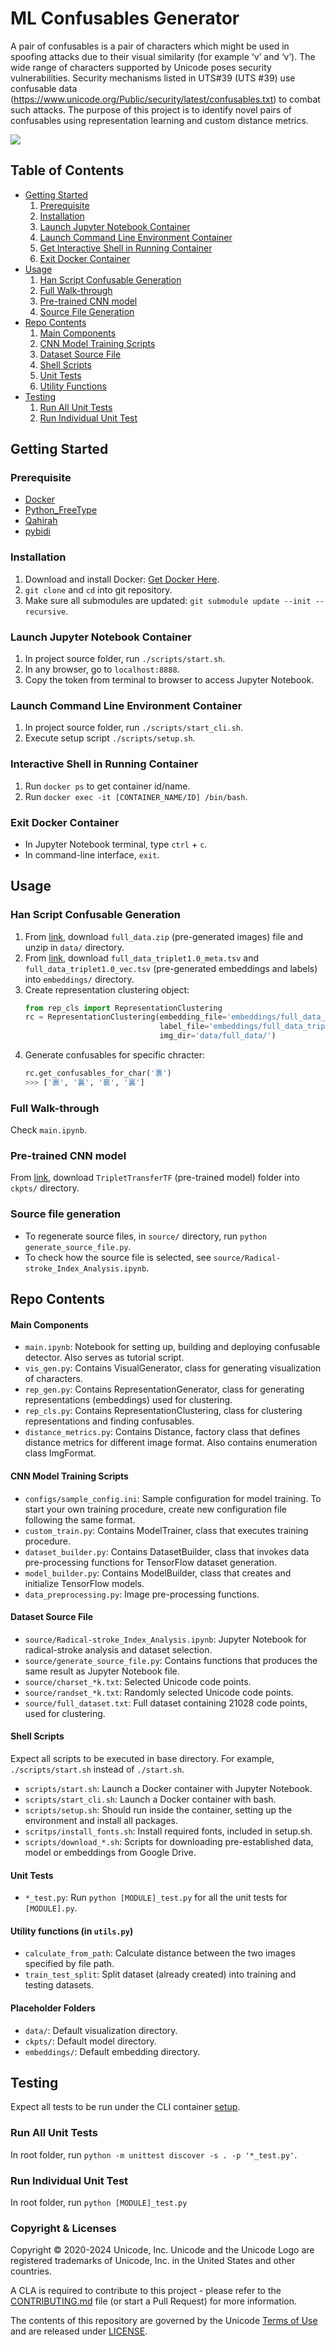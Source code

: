 # ML Confusables Generator

A pair of confusables is a pair of characters which might be used in spoofing
attacks due to their visual similarity (for example ‘ν’ and ‘v’). The wide range
of characters supported by Unicode poses security vulnerabilities. Security
mechanisms listed in UTS#39 (UTS #39) use confusable data
(https://www.unicode.org/Public/security/latest/confusables.txt)
to combat such attacks. The purpose of this project is to identify novel pairs
of confusables using representation learning and custom distance metrics.

![](./pictures/confusable_pair.png)

## Table of Contents
- [Getting Started](#getting-started)
    1. [Prerequisite](#prerequisite)
    2. [Installation](#installation)
    3. [Launch Jupyter Notebook Container](#launch-jupyter-notebook-container)
    4. [Launch Command Line Environment Container](#launch-command-line-environment-container)
    5. [Get Interactive Shell in Running Container](#interactive-shell-in-running-container)
    6. [Exit Docker Container](#exit-docker-container)
- [Usage](#usage)
    1. [Han Script Confusable Generation](#han-script-confusable-generation)
    2. [Full Walk-through](#full-walk-through)
    3. [Pre-trained CNN model](#pre-trained-cnn-model)
    4. [Source File Generation](#source-file-generation)
- [Repo Contents](#repo-contents)
    1. [Main Components](#main-components)
    2. [CNN Model Training Scripts](#cnn-model-training-scripts)
    3. [Dataset Source File](#dataset-source-file)
    4. [Shell Scripts](#shell-scripts)
    5. [Unit Tests](#unit-tests)
    6. [Utility Functions](#utility-functions-in-utilspy)
- [Testing](#testing)
    1. [Run All Unit Tests](#run-all-unit-tests)
    2. [Run Individual Unit Test](#run-individual-unit-test)

## Getting Started

### Prerequisite
- [Docker](https://www.docker.com/)
- [Python_FreeType](https://github.com/ldo/python_freetype)
- [Qahirah](https://github.com/ldo/qahirah)
- [pybidi](https://github.com/ldo/pybidi)

### Installation
1. Download and install Docker: [Get Docker Here](https://docs.docker.com/get-docker/).
2. `git clone` and `cd` into git repository.
3. Make sure all submodules are updated: `git submodule update --init --recursive`.

### Launch Jupyter Notebook Container
1. In project source folder, run `./scripts/start.sh`.
2. In any browser, go to `localhost:8888`.
3. Copy the token from terminal to browser to access Jupyter Notebook.

### Launch Command Line Environment Container
1. In project source folder, run `./scripts/start_cli.sh`.
2. Execute setup script `./scripts/setup.sh`.

### Interactive Shell in Running Container
1. Run `docker ps` to get container id/name.
2. Run `docker exec -it [CONTAINER_NAME/ID] /bin/bash`.

### Exit Docker Container
- In Jupyter Notebook terminal, type `ctrl` + `c`.
- In command-line interface, `exit`.

## Usage

### Han Script Confusable Generation
1. From [link](https://drive.google.com/drive/folders/1AEjzkWi9eq8Nxqa99qhoMRbQYl8p5D4M?usp=sharing),
download `full_data.zip` (pre-generated images) file and unzip in `data/` directory.
2. From [link](https://drive.google.com/drive/folders/1QWUDridC499uqmXJJZYKgUf2fPmlgAeB),
download `full_data_triplet1.0_meta.tsv` and `full_data_triplet1.0_vec.tsv` (pre-generated embeddings and labels) into `embeddings/` directory.
3. Create representation clustering object:
    ```python
    from rep_cls import RepresentationClustering
    rc = RepresentationClustering(embedding_file='embeddings/full_data_triplet1.0_vec.tsv',
                                  label_file='embeddings/full_data_triplet1.0_meta.tsv',
                                  img_dir='data/full_data/')
    ```
4. Generate confusables for specific chracter:
    ```python
    rc.get_confusables_for_char('褢')
    >>> ['裹', '裏', '裛', '裏']
    ```

### Full Walk-through
Check `main.ipynb`.

### Pre-trained CNN model
From [link](https://drive.google.com/drive/folders/1ipofZ-BiQzZemFI-aaVnNsciuMUn0zjb?usp=sharing),
download `TripletTransferTF` (pre-trained model) folder into `ckpts/` directory.

### Source file generation
- To regenerate source files, in `source/` directory, run `python generate_source_file.py`.
- To check how the source file is selected, see `source/Radical-stroke_Index_Analysis.ipynb`.

## Repo Contents

#### Main Components
- `main.ipynb`: Notebook for setting up, building and deploying confusable detector. Also serves as tutorial script.
- `vis_gen.py`: Contains VisualGenerator, class for generating visualization of characters.
- `rep_gen.py`: Contains RepresentationGenerator, class for generating representations (embeddings) used for clustering.
- `rep_cls.py`: Contains RepresentationClustering, class for clustering representations and finding confusables.
- `distance_metrics.py`: Contains Distance, factory class that defines distance metrics for different image format. Also contains enumeration class ImgFormat.

#### CNN Model Training Scripts
- `configs/sample_config.ini`: Sample configuration for model training. To start your own training procedure, create new configuration file following the same format.
- `custom_train.py`: Contains ModelTrainer, class that executes training procedure.
- `dataset_builder.py`: Contains DatasetBuilder, class that invokes data pre-processing functions for TensorFlow dataset generation.
- `model_builder.py`: Contains ModelBuilder, class that creates and initialize TensorFlow models.
- `data_preprocessing.py`: Image pre-processing functions.

#### Dataset Source File
- `source/Radical-stroke_Index_Analysis.ipynb`: Jupyter Notebook for radical-stroke analysis and dataset selection.
- `source/generate_source_file.py`: Contains functions that produces the same result as Jupyter Notebook file.
- `source/charset_*k.txt`: Selected Unicode code points.
- `source/randset_*k.txt`: Randomly selected Unicode code points.
- `source/full_dataset.txt`: Full dataset containing 21028 code points, used for clustering.

#### Shell Scripts
Expect all scripts to be executed in base directory. For example, `./scripts/start.sh` instead of `./start.sh`.
- `scripts/start.sh`: Launch a Docker container with Jupyter Notebook.
- `scripts/start_cli.sh`: Launch a Docker container with bash.
- `scripts/setup.sh`: Should run inside the container, setting up the environment and install all packages.
- `scritps/install_fonts.sh`: Install required fonts, included in setup.sh.
- `scripts/download_*.sh`: Scripts for downloading pre-established data, model or embeddings from Google Drive.

#### Unit Tests
- `*_test.py`: Run `python [MODULE]_test.py` for all the unit tests for `[MODULE].py`.

#### Utility functions (in `utils.py`)
- `calculate_from_path`: Calculate distance between the two images specified by file path.
- `train_test_split`: Split dataset (already created) into training and testing datasets.

#### Placeholder Folders
- `data/`: Default visualization directory.
- `ckpts/`: Default model directory.
- `embeddings/`: Default embedding directory.

## Testing
Expect all tests to be run under the CLI container [setup](#launch-command-line-environment-container).

### Run All Unit Tests
In root folder, run `python -m unittest discover -s . -p '*_test.py'`.

### Run Individual Unit Test
In root folder, run `python [MODULE]_test.py`

### Copyright & Licenses

Copyright © 2020-2024 Unicode, Inc. Unicode and the Unicode Logo are registered trademarks of Unicode, Inc. in the United States and other countries.

A CLA is required to contribute to this project - please refer to the [CONTRIBUTING.md](https://github.com/unicode-org/.github/blob/main/.github/CONTRIBUTING.md) file (or start a Pull Request) for more information.

The contents of this repository are governed by the Unicode [Terms of Use](https://www.unicode.org/copyright.html) and are released under [LICENSE](./LICENSE).
